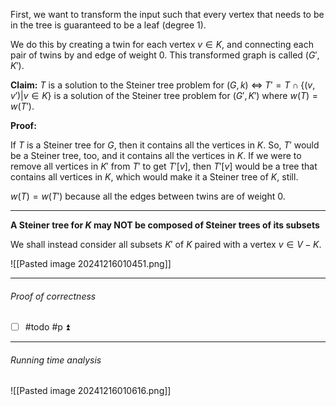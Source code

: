 
First, we want to transform the input such that every vertex that needs to be in the tree is guaranteed to be a leaf (degree $1$). 

We do this by creating a twin for each vertex $v \in K$, and connecting each pair of twins by and edge of weight $0$. This transformed graph is called $(G',K')$. 

**Claim:** $T$ is a solution to the Steiner tree problem for $(G,k)$ $\iff$ $T' = T \cap \{ (v,v ') | v \in K \}$ is a solution of the Steiner tree problem for $(G',K')$ where $w(T) = w(T')$. 

**Proof:**

If $T$ is a Steiner tree for $G$, then it contains all the vertices in $K$. So, $T'$ would be a Steiner tree, too, and it contains all the vertices in $K$. If we were to remove all vertices in $K'$ from $T'$ to get $T'[v]$, then $T'[v]$ would be a tree that contains all vertices in $K$, which would make it a Steiner tree of $K$, still.

$w(T) = w(T')$ because all the edges between twins are of weight $0$. 

---

**A Steiner tree for $K$ may NOT be composed of Steiner trees of its subsets**

We shall instead consider all subsets $K'$ of $K$ paired with a vertex $v \in V - K$. 

![[Pasted image 20241216010451.png]]


---

###### Proof of correctness

- [ ] #todo #p ⏫ 
----

###### Running time analysis 

![[Pasted image 20241216010616.png]]